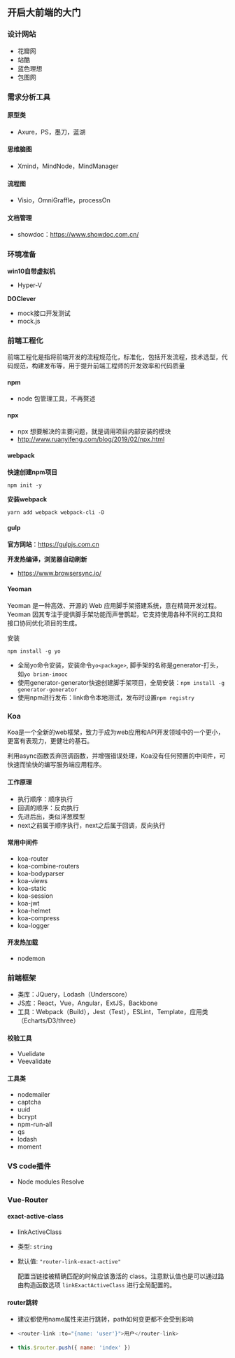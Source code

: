 ## 开启大前端的大门

### 设计网站

- 花瓣网
- 站酷
- 蓝色理想
- 包图网

### 需求分析工具

#### 原型类

- Axure，PS，墨刀，蓝湖

#### 思维脑图

- Xmind，MindNode，MindManager

#### 流程图

- Visio，OmniGraffle，processOn

#### 文档管理

- showdoc：https://www.showdoc.com.cn/

### 环境准备

**win10自带虚拟机**

- Hyper-V

**DOClever**

- mock接口开发测试
- mock.js

### 前端工程化

前端工程化是指将前端开发的流程规范化，标准化，包括开发流程，技术选型，代码规范，构建发布等，用于提升前端工程师的开发效率和代码质量

#### npm

- node 包管理工具，不再赘述

#### npx

- npx 想要解决的主要问题，就是调用项目内部安装的模块
- http://www.ruanyifeng.com/blog/2019/02/npx.html

#### webpack

**快速创建npm项目**

```shell script
npm init -y
```

**安装webpack**

```shell script
yarn add webpack webpack-cli -D
```

#### gulp

**官方网站**：https://gulpjs.com.cn

**开发热编译，浏览器自动刷新**

- https://www.browsersync.io/

#### Yeoman

Yeoman 是一种高效、开源的 Web 应用脚手架搭建系统，意在精简开发过程。Yeoman 因其专注于提供脚手架功能而声誉鹊起，它支持使用各种不同的工具和接口协同优化项目的生成。

安装

```shell script
npm install -g yo
```

- 全局yo命令安装，安装命令`yo<package>`, 脚手架的名称是generator-打头，如`yo brian-imooc`
- 使用generator-generator快速创建脚手架项目，全局安装：`npm install -g generator-generator`
- 使用npm进行发布：link命令本地测试，发布时设置`npm registry`

### Koa

Koa是一个全新的web框架，致力于成为web应用和API开发领域中的一个更小，更富有表现力，更健壮的基石。

利用async函数丢弃回调函数，并增强错误处理，Koa没有任何预置的中间件，可快速而愉快的编写服务端应用程序。

#### 工作原理

- 执行顺序：顺序执行
- 回调的顺序：反向执行
- 先进后出，类似洋葱模型
- next之前属于顺序执行，next之后属于回调，反向执行

#### 常用中间件

- koa-router
- koa-combine-routers
- koa-bodyparser
- koa-views
- koa-static
- koa-session
- koa-jwt
- koa-helmet
- koa-compress
- koa-logger

#### 开发热加载

- nodemon

### 前端框架

- 类库：JQuery，Lodash（Underscore）
- JS库：React，Vue，Angular，ExtJS，Backbone
- 工具：Webpack（Build），Jest（Test），ESLint，Template，应用类（Echarts/D3/three）

#### 校验工具

- Vuelidate
- Veevalidate

#### 工具类

- nodemailer
- captcha
- uuid
- bcrypt
- npm-run-all
- qs
- lodash
- moment

### VS code插件

- Node modules Resolve 

### Vue-Router

#### exact-active-class

- linkActiveClass 

- 类型: `string`

- 默认值: `"router-link-exact-active"`

  配置当链接被精确匹配的时候应该激活的 class。注意默认值也是可以通过路由构造函数选项 `linkExactActiveClass` 进行全局配置的。

#### router跳转

- 建议都使用name属性来进行跳转，path如何变更都不会受到影响

- ```javascript
  <router-link :to="{name: 'user'}">用户</router-link>
  ```

- ```javascript
  this.$router.push({ name: 'index' })
  ```